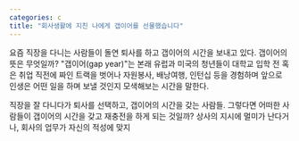 ```yaml
---
categories: c
title: "회사생활에 지친 나에게 갭이어를 선물했습니다"
---
```

요즘 직장을 다니는 사람들이 돌연 퇴사를 하고 갭이어의 시간을 보내고 있다. 갭이어의 뜻은 무엇일까? "갭이어(gap year)"는 본래 유럽과 미국의 청년들이 대학교 입학 전 혹은 취업 직전에 짜인 트랙을 벗어나 자원봉사, 배낭여행, 인턴십 등을 경험하며 앞으로 인생은 어떤 일을 하며 보낼 것인지 모색해보는 시간을 말한다.

직장을 잘 다니다가 퇴사를 선택하고, 갭이어의 시간을 갖는 사람들. 그렇다면 어떠한 사람들이 갭이어의 시간을 갖고 재충전을 하게 되는 것일까? 상사의 지시에 멀미가 난다거나, 회사의 업무가 자신의 적성에 맞지